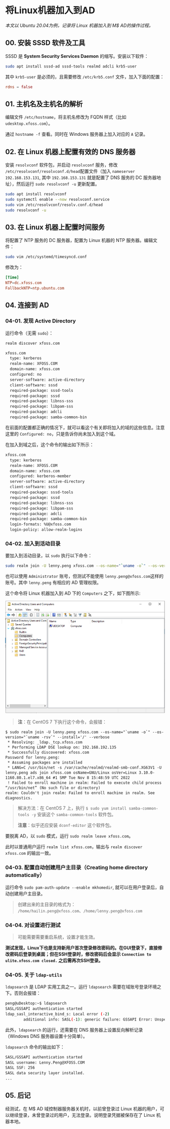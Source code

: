 # 将Linux机器加入到AD

_本文以 Ubuntu 20.04为例，记录将 Linux 机器加入到 M$ AD的操作过程。_

## 00. 安装 SSSD 软件及工具

SSSD 是 **System Security Services Daemon** 的缩写。安装以下软件：

```bash
sudo apt install sssd-ad sssd-tools realmd adcli krb5-user
```

其中 `krb5-user` 是必须的，且需要修改 `/etc/krb5.conf` 文件，加入下面的配置：

```conf
rdns = false
```

## 01. 主机名及主机名的解析

编辑文件 `/etc/hostname`，将主机名修改为 FQDN 样式（比如 `udesktop.xfoss.com`）。

通过 `hostname -f` 查看。同时在 Windows 服务器上加入对应的 `A` 记录。

## 02. 在 Linux 机器上配置有效的 DNS 服务器

安装 `resolvconf` 软件包，并启动 `resolvconf` 服务，修改 `/etc/resolvconf/resolvconf.d/head`配置文件（加入 `nameserver 192.168.153.131`, 其中 `192.168.153.131` 就是配置了 DNS 服务的 DC 服务器地址），然后运行 `sudo resolvconf -u` 更新配置。

```bash
sudo apt install resolvconf
sudo systemctl enable --now resolvconf.service
sudo vim /etc/resolvconf/resolv.conf.d/head
sudo resolvconf -u
```

## 03. 在 Linux 机器上配置时间服务

将配置了 NTP 服务的 DC 服务器，配置为 Linux 机器的 NTP 服务器。编辑文件：

```bash
sudo vim /etc/systemd/timesyncd.conf
```

修改为：

```conf
[Time]
NTP=dc.xfoss.com
FallbackNTP=ntp.ubuntu.com
```

## 04. 连接到 AD

### 04-01. 发现 Active Directory

运行命令（无需 `sudo`）：

```bash
realm discover xfoss.com
```

```bash
xfoss.com
  type: kerberos
  realm-name: XFOSS.COM
  domain-name: xfoss.com
  configured: no
  server-software: active-directory
  client-software: sssd
  required-package: sssd-tools
  required-package: sssd
  required-package: libnss-sss
  required-package: libpam-sss
  required-package: adcli
  required-package: samba-common-bin
```

在前面的配置都正确的情况下，就可以看这个有关即将加入的域的这些信息。注意这里的 `Configured: no`，只是告诉你尚未加入到这个域。

在加入到域之后，这个命令的输出如下所示：

```bash
xfoss.com
  type: kerberos
  realm-name: XFOSS.COM
  domain-name: xfoss.com
  configured: kerberos-member
  server-software: active-directory
  client-software: sssd
  required-package: sssd-tools
  required-package: sssd
  required-package: libnss-sss
  required-package: libpam-sss
  required-package: adcli
  required-package: samba-common-bin
  login-formats: %U@xfoss.com
  login-policy: allow-realm-logins
```

### 04-02. 加入到活动目录

要加入到活动目录，以 `sudo` 执行以下命令：

```bash
sudo realm join -U lenny.peng xfoss.com --os-name="`uname -o`" --os-version="`uname -rsv`" --install='/' --verbose
```

也可以使用 `Administrator` 账号，但测试不能使用 `lenny.peng@xfoss.com`这样的账号。其中 `lenny.peng` 有相应的 AD 管理权限。

这个命令将 Linux 机器加入到 AD 下的 `Computers` 之下，如下图所示:

![已加入到AD的Ubuntu机器](images/ad_screen_shotcut.png)


> **注**：在 CentOS 7 下执行这个命令，会报错：

```console
$ sudo realm join -U lenny.peng xfoss.com --os-name="`uname -o`" --os-version="`uname -rsv`" --install='/' --verbose
 * Resolving: _ldap._tcp.xfoss.com
 * Performing LDAP DSE lookup on: 192.168.192.135
 * Successfully discovered: xfoss.com
Password for lenny.peng:
 * Assuming packages are installed
 * LANG=C /usr/bin/net -s /var/cache/realmd/realmd-smb-conf.XG63V1 -U lenny.peng ads join xfoss.com osName=GNU/Linux osVer=Linux 3.10.0-1160.80.1.el7.x86_64 #1 SMP Tue Nov 8 15:48:59 UTC 2022
 ! Failed to enroll machine in realm: Failed to execute child process “/usr/bin/net” (No such file or directory)
realm: Couldn't join realm: Failed to enroll machine in realm. See diagnostics.
```

> 解决方法：在 CentOS 7 上，执行 `$ sudo yum install samba-common-tools -y` 安装这个 `samba-common-tools` 软件包。
> 
> **注意**：似乎还应安装 `dconf-editor` 这个软件包。

要脱离 AD，以 `sudo` 模式，运行 `sudo realm leave xfoss.com`。

此时以普通用户运行 `realm list xfoss.com`，输出与 `realm discover xfoss.com` 的输出一致。

### 04-03. 配置自动创建用户主目录（Creating home directory automatically）

运行命令 `sudo pam-auth-update --enable mkhomedir`, 就可以在用户登录后，自动创建用户主目录。

> 创建出来的主目录的格式为： `/home/hailin.peng@xfoss.com`、`/home/lenny.peng@xfoss.com`

### 04-04. 对设置进行测试

> 可能需要需要重启系统，设置才能生效。

**测试发现，Linux下也是支持新用户首次登录修改密码的。在GUI登录下，直接修改密码后登录到桌面；但在SSH登录时，修改密码后会显示 `Connection to ulite.xfoss.com closed.` 之后需再次SSH登录。**

### 04-05. 关于 `ldap-utils`

`ldapsearch` 是 LDAP 实用工具之一。运行 `ldapsearch` 需要在域账号登录环境之下。否则会报错：

```bash
peng@uDesktop:~$ ldapsearch
SASL/GSSAPI authentication started
ldap_sasl_interactive_bind_s: Local error (-2)
        additional info: SASL(-1): generic failure: GSSAPI Error: Unspecified GSS failure.  Minor code may provide more information (No Kerberos credentials available (default cache: FILE:/tmp/krb5cc_1000))
```

此外，`ldapsearch` 的运行，还需要在 DNS 服务器上设置反向解析记录（Windows DNS 服务器设置十分简单）。

`ldapsearch` 命令的输出如下：

```bash
SASL/GSSAPI authentication started
SASL username: Lenny.Peng@XFOSS.COM
SASL SSF: 256
SASL data security layer installed.
...
```

## 05. 后记

经测试，在 M$ AD 域控制器服务器关机时，以前曾登录过 Linux 机器的用户，可以继续登录，未曾登录过的用户，无法登录。说明登录凭据被保存在了 Linux 机器本地。
